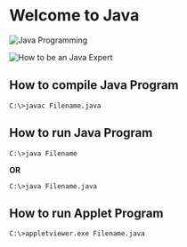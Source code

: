 # Welcome to Java

![Java Programming](https://terralogic.com/wp-content/uploads/2021/06/jvm.png)

![How to be an Java Expert](https://github.com/Faraz-mobin17/Java_Programs/wiki)

## How to compile Java Program

`C:\>javac Filename.java`

## How to run Java Program

`C:\>java Filename`

**OR**

`C:\>java Filename.java`

## How to run Applet Program

`C:\>appletviewer.exe Filename.java`
